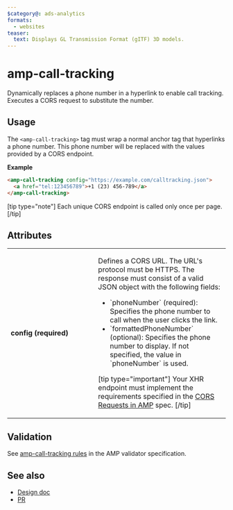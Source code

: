 ```yaml
---
$category@: ads-analytics
formats:
  - websites
teaser:
  text: Displays GL Transmission Format (gITF) 3D models.
---
```


<!---
Copyright 2017 The AMP HTML Authors. All Rights Reserved.

Licensed under the Apache License, Version 2.0 (the "License");
you may not use this file except in compliance with the License.
You may obtain a copy of the License at

      http://www.apache.org/licenses/LICENSE-2.0

Unless required by applicable law or agreed to in writing, software
distributed under the License is distributed on an "AS-IS" BASIS,
WITHOUT WARRANTIES OR CONDITIONS OF ANY KIND, either express or implied.
See the License for the specific language governing permissions and
limitations under the License.
-->

# amp-call-tracking

Dynamically replaces a phone number in a hyperlink to enable call
tracking. Executes a CORS request to substitute the number.

## Usage

The `<amp-call-tracking>` tag must wrap a normal anchor tag that hyperlinks a
phone number. This phone number will be replaced with the values provided
by a CORS endpoint.

**Example**

```html
<amp-call-tracking config="https://example.com/calltracking.json">
  <a href="tel:123456789">+1 (23) 456-789</a>
</amp-call-tracking>
```

[tip type="note"]
Each unique CORS endpoint is called only once per page.
[/tip]

## Attributes

<table>
  <tr>
    <td width="40%"><strong>config (required)</strong></td>
    <td><p>Defines a CORS URL. The URL's protocol must be HTTPS. The response must consist
  of a valid JSON object with the following fields:</p>
<ul>
  <li>`phoneNumber` (required): Specifies the phone number to call when the user clicks the link.</li>
  <li>`formattedPhoneNumber` (optional): Specifies the phone number to display. If not specified, the value in `phoneNumber` is used.</li>
</ul>
<p>[tip type="important"]
  Your XHR endpoint must implement the requirements specified in the <a href="https://amp.dev/documentation/guides-and-tutorials/learn/amp-caches-and-cors/amp-cors-requests">CORS Requests in AMP</a> spec.
  [/tip]</p></td>
  </tr>
</table>

## Validation

See [amp-call-tracking rules](https://github.com/ampproject/amphtml/blob/master/extensions/amp-call-tracking/validator-amp-call-tracking.protoascii) in the AMP validator specification.

## See also

- [Design doc](https://docs.google.com/document/d/1UDMYv0f2R9CvMUSBQhxjtkSnC4984t9dJeqwm_8WiAM/edit#heading=h.zha4avn54it8)
- [PR](https://github.com/ampproject/amphtml/pull/7493)
